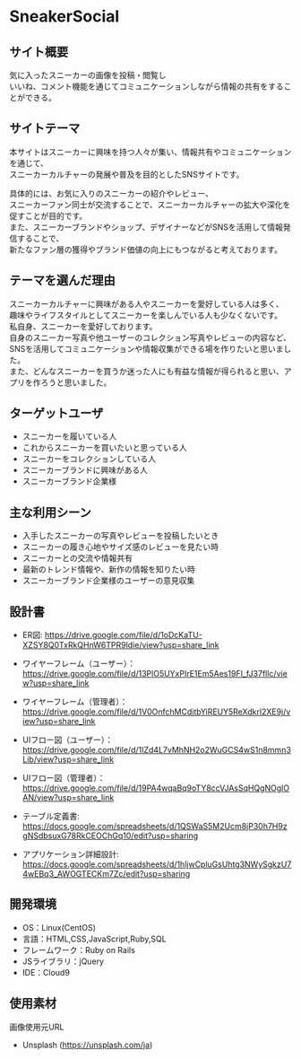 # SneakerSocial

## サイト概要
気に入ったスニーカーの画像を投稿・閲覧し<br>
いいね、コメント機能を通じてコミュニケーションしながら情報の共有をすることができる。

## サイトテーマ
本サイトはスニーカーに興味を持つ人々が集い、情報共有やコミュニケーションを通じて、<br>
スニーカーカルチャーの発展や普及を目的としたSNSサイトです。<br>

具体的には、お気に入りのスニーカーの紹介やレビュー、<br>
スニーカーファン同士が交流することで、スニーカーカルチャーの拡大や深化を促すことが目的です。<br>
また、スニーカーブランドやショップ、デザイナーなどがSNSを活用して情報発信することで、<br>
新たなファン層の獲得やブランド価値の向上にもつながると考えております。<br>

## テーマを選んだ理由
スニーカーカルチャーに興味がある人やスニーカーを愛好している人は多く、<br>
趣味やライフスタイルとしてスニーカーを楽しんでいる人も少なくないです。<br>
私自身、スニーカーを愛好しております。<br>
自身のスニーカー写真や他ユーザーのコレクション写真やレビューの内容など、<br>
SNSを活用してコミュニケーションや情報収集ができる場を作りたいと思いました。<br>
また、どんなスニーカーを買うか迷った人にも有益な情報が得られると思い、アプリを作ろうと思いました。<br>


## ターゲットユーザ
- スニーカーを履いている人
- これからスニーカーを買いたいと思っている人
- スニーカーをコレクションしている人
- スニーカーブランドに興味がある人
- スニーカーブランド企業様

## 主な利用シーン
- 入手したスニーカーの写真やレビューを投稿したいとき
- スニーカーの履き心地やサイズ感のレビューを見たい時
- スニーカーとの交流や情報共有
- 最新のトレンド情報や、新作の情報を知りたい時
- スニーカーブランド企業様のユーザーの意見収集


## 設計書
- ER図: https://drive.google.com/file/d/1oDcKaTU-XZSY8Q0TxRkQHnW6TPR9ldie/view?usp=share_link

- ワイヤーフレーム（ユーザー）：https://drive.google.com/file/d/13PlO5UYxPIrE1Em5Aes19FI_fJ37fllc/view?usp=share_link
- ワイヤーフレーム（管理者）：https://drive.google.com/file/d/1V0OnfchMCditbYiREUY5ReXdkrl2XE9j/view?usp=share_link

- UIフロー図（ユーザー）：https://drive.google.com/file/d/1IZd4L7vMhNH2o2WuGCS4wS1n8mmn3Lib/view?usp=share_link
- UIフロー図（管理者）：https://drive.google.com/file/d/19PA4wqaBq9oTY8ccVJAsSqHQgNOglOAN/view?usp=share_link

- テーブル定義書: https://docs.google.com/spreadsheets/d/1QSWaS5M2Ucm8jP30h7H9zgNSdbsuxG78RkCEOChGq10/edit?usp=sharing

- アプリケーション詳細設計: https://docs.google.com/spreadsheets/d/1hljwCpluGsUhtg3NWySgkzU74wEBq3_AWOGTECKm7Zc/edit?usp=sharing

## 開発環境
- OS：Linux(CentOS)
- 言語：HTML,CSS,JavaScript,Ruby,SQL
- フレームワーク：Ruby on Rails
- JSライブラリ：jQuery
- IDE：Cloud9

## 使用素材
画像使用元URL
- Unsplash (https://unsplash.com/ja)